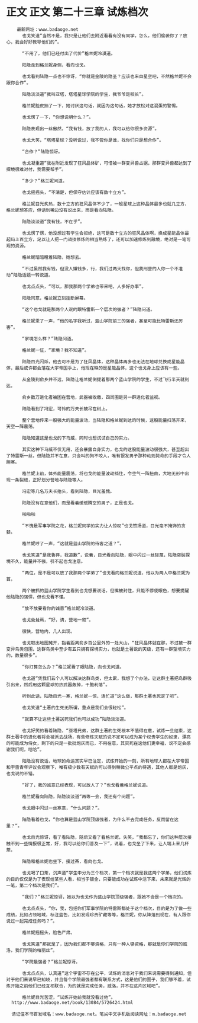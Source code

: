 # 正文 正文 第二十三章 试炼档次
        最新网址：www.badaoge.net
          也戈笑道“当然不是，我只是让他们去附近看看有没有同学，怎么，他们偷袭你了？放心，我会好好教导他们的”。
      
          “不用了，他们已经付出了代价”格兰妮冷漠道。
      
          陆隐走到格兰妮身侧，看向也戈。
      
          也戈看到陆隐一点也不惊讶，“你就是金陵的隐圣？应该也来自星空吧，不然格兰妮不会跟你合作”。
      
          陆隐淡淡道“我叫亚塔，塔塔星球学院的学生，我爷爷是校长”。
      
          格兰妮脸皮抽了一下，她讨厌这句话，就因为这句话，她才放松对这混蛋的警惕。
      
          也戈愣了一下，“你想说明什么？”。
      
          陆隐表现出一丝傲然，“我有钱，放了我的人，我可以给你很多资源”。
      
          也戈大笑，“塔塔星球？没听说过，我不管你是谁，找你们只是想合作”。
      
          “合作？”陆隐惊讶。
      
          也戈凝重道“我在附近发现了狂风晶体矿，可惜被一群变异兽占据，那群变异兽都达到了探境很难对付，我需要帮手”。
      
          “多少？”格兰妮问道。
      
          也戈摇摇头，“不清楚，但保守估计应该有数十立方”。
      
          格兰妮目光炙热，数十立方的狂风晶体不少了，一般星球上这种晶体最多也就几立方，格兰妮想答应，但话到嘴边没有说出来，而是看向陆隐。
      
          陆隐淡淡道“我有钱，不在乎”。
      
          也戈愣了愣，他没想过有学生会拒绝，这可是数十立方的狂风晶体啊，换成星能晶体最起码上百立方，足以让人把一门战技修炼的相当熟练了，还可以加速修炼到融境，绝对是一笔可观的资源。
      
          格兰妮暗暗瞪着陆隐，她想去。
      
          “不过虽然我有钱，但没人嫌钱多，行，我们过两天找你，但我刑营的人你一个不准动”陆隐话题一转说道。
      
          也戈点点头，“可以，那我那两个学弟也带来吧，人多好办事”。
      
          陆隐同意，格兰妮立刻挂断屏幕。
      
          “这个也戈就是那两个人说的跟特雷斯一个层次的强者？”陆隐问道。
      
          格兰妮恩了一声，“他的名字我听过，蓝山学院前三的强者，甚至可能比特雷斯还厉害”。
      
          “家境怎么样？”陆隐问道。
      
          格兰妮一怔，“家境？我不知道”。
      
          陆隐目光闪烁，他去可不是为了狂风晶体，这种晶体再多也无法在地球兑换成星能晶体，最后或许都会落在大宇帝国手上，他现在缺的是星能晶体，这个也戈身上应该有一些。
      
          从金陵到俞乡并不远，陆隐让格兰妮倒提着那两个蓝山学院的学生，不过飞行半天就到达。
      
          俞乡数万进化者被困在营地，武器被收缴，四周围是另一群进化者监视。
      
          陆隐看到了冯宏，可怜的万夫长被吊在树上。
      
          整个营地传来一股强大的能量波动，当陆隐和格兰妮到达的时候，这股能量扫荡开来，天空一阵震荡。
      
          陆隐知道这是也戈的下马威，同时也想试试自己的实力。
      
          其实这种下马威不仅无用，还会暴露自身实力，也戈的这股能量波动很强大，甚至超出了特雷斯一丝，但陆隐并不在意，只会叫的狗不咬人，唯有银发男子那种动则毙命的手段才令人胆寒。
      
          格兰妮上前，体外能量震荡，将也戈的能量波动挡住，令空气一阵扭曲，大地无形中出现一条裂缝，正好划分营地与陆隐等人。
      
          冯宏等几名万夫长抬头，看到陆隐，目光羞愧。
      
          陆隐没有在意他们，而是看着缓缓腾空的男子，正是也戈。
      
          啪啪啪
      
          “不愧是军事学院之花，格兰妮同学的实力让人惊叹”也戈赞扬道，目光毫不掩饰的贪婪。
      
          格兰妮哼了一声，“这就是蓝山学院的待客之道？”。
      
          也戈笑道“是我鲁莽，我道歉”，说着，目光看向陆隐，眼中闪过一丝轻蔑，陆隐突破探境不久，能量并不强，引不起也戈注意。
      
          “两位，是不是可以放了我那两个学弟了”也戈看向格兰妮说道，他以为两人中格兰妮为首。
      
          两个被抓的蓝山学院学生看到也戈想要说话，但嘴被封住，只能不停使眼色，想要提醒他陆隐的强悍，但也戈看不懂。
      
          “放不放要看你的诚意”格兰妮冷淡道。
      
          也戈耸耸肩，“好，请，营地一叙”。
      
          很快，营地内，几人出现。
      
          也戈取出地图摊开，指着距离俞乡百公里外的一处大山，“狂风晶体就在那，不过被一群变异鸟类包围，这群鸟类中至少有五只拥有探境实力，也就是土著说的天级，还有一群望境实力的，数量很多”。
      
          “你打算怎么办？”格兰妮看了眼陆隐，向也戈问道。
      
          也戈道“凭我们五个人可以解决这群鸟类，但太累，我想了个办法，让这群土著把鸟群吸引出来，然后用这颗星球的热武器轰掉，干脆利落”。
      
          听到此话，陆隐目光一寒，格兰妮一惊，连忙道“这么做，那群土著也死定了吧”。
      
          也戈笑道“土著的生死无所谓，重点是我们会很轻松”。
      
          “就算不让这些土著送死我们也可以成功”陆隐淡淡道。
      
          也戈好笑的看着陆隐，“亚塔兄弟，这群土著的生死根本不值得在意，试炼一旦结束，这群土著中的进化者将会被派去战场，有些修炼天赋的说不定可以成为某个权贵学生的奴隶，漂亮的可能成为侍女，剩下的只是一批批炮灰而已，不用在意，其实死在这他们更幸福，说不定会感谢我们呢，哈哈”。
      
          陆隐没有说话，地球的命运其实早已注定，试炼开始的一刻，所有地球人都在大宇帝国和宇宙青年评议会观察下，唯有极少数有天赋的可以得到稍微公平点的待遇，其他人都是炮灰，也戈说的不错。
      
          “好了，我的诚意已经表现，可以放人了？”也戈看着格兰妮说道。
      
          格兰妮看向陆隐，陆隐淡淡道“再等一会，我还有个问题”。
      
          也戈眼中闪过一丝寒意，“什么问题？”。
      
          陆隐看着也戈，“你也算是蓝山学院顶级强者，为什么不去完成任务，反而留在这里？”。
      
          也戈目光惊讶，看了看陆隐，随后又看了看格兰妮，失笑，“我都忘了，你们这种层次接触不到一些情报很正常，好，我可以给你们普及一下”，说着，也戈坐了下来，让人端上来几杯茶。
      
          陆隐和格兰妮也坐下，接过茶，看向也戈。
      
          也戈喝了口茶，沉声道“学生中分为三个档次，第一个档次就是我这两个学弟，他们试炼的目的仅仅是为了表现给某些人看，相当于镀金，只要能成功在试炼中活下来，未来就是光辉的一笔，第二个档次是我们”。
      
          “我们？”格兰妮惊讶，她以为也戈作为蓝山学院顶级强者，跟她不会是一个档次的。
      
          也戈点点头，“你，我，包括你们军事学院的特雷斯都处于这个档次，目的是为了做一些成绩，比如占领地域，标注蓝色，比如发现珍贵矿藏等等，格兰妮，你从降落到现在，有人跟你说过一起完成任务吗？”。
      
          格兰妮摇摇头，脸色严肃。
      
          也戈笑道“那就是了，因为我们都不够资格，只有一种人够资格，那就是你们学院的威洛，我们学院的帕丽丝”。
      
          “学院最强者？”格兰妮惊讶。
      
          也戈点点头，认真道“这个宇宙不存在公平，试炼的消息对于我们来说需要得到通知，但对于他们来说早已知晓，并且每个学院最强者都有联系方式，这是他们的圈子，我们够不着，试炼开始之前他们已经互相联合，为的就是完成任务，威洛，并不在这片区域吧”。
      
          格兰妮目光苦涩，“试炼开始前我就没看过他”。
      http://www.badaoge.net/book/13084/5726424.html
      
      请记住本书首发域名：www.badaoge.net。笔尖中文手机版阅读网址：m.badaoge.net